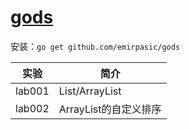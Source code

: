 # [gods](https://github.com/emirpasic/gods)
安装：`go get github.com/emirpasic/gods`

|实验|简介|
|---|---|
|lab001|List/ArrayList|
|lab002|ArrayList的自定义排序|